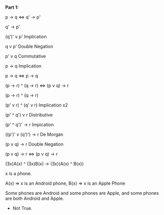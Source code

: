 **Part 1:**

p -> q <=> q' -> p'

q' -> p'

(q')' v p'      Implication

q v p'          Double Negation

p' v q          Commutative

p -> q          Implication

p -> q <=> p -> q



(p -> r) ^ (q -> r) <=> (p v q) -> r

(p -> r) ^ (q -> r)

(p' v r) ^ (q' v r)     Implication x2

(p' ^ q') v r           Distributive

(p' ^ q')' -> r         Impication

((p')' v (q')') -> r    De Morgan

(p v q) -> r            Double Negation

(p v q) -> r <=> (p v q) -> r



(Ǝx)A(x) ^ (Ǝx)B(x) -> (Ǝx)(A(x) ^ B(x))

x is a phone.

A(x) => x is an Android phone, B(x) => x is an Apple Phone

Some phones are Android and some phones are Apple, and some phones are both Android and Apple.

- Not True.

